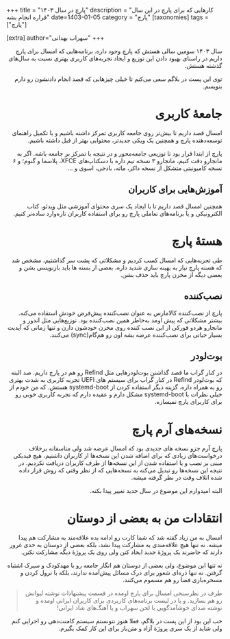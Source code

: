 +++
title = "پارچ در سال ۱۴۰۳"
description = "کارهایی که برای پارچ در این سال قراره انجام بشه"
date=1403-01-05
category = "پارچ"
[taxonomies]
tags = ["پارچ"]

[extra]
author="سهراب بهدانی"
+++

<div dir="rtl">

سال ۱۴۰۳ سومین سالی هستش که پارچ وجود داره. برنامه‌هایی که امسال برای پارچ داریم در راستای بهبود دادن این توزیع و ایجاد تجربه‌های کاربری بهتری نسبت به سال‌های گذشته هستش.

توی این پست در بلاگم سعی می‌کنم تا خیلی چیز‌هایی که قصد انجام دادنشون رو دارم بنویسم.



# جامعهٔ کاربری

امسال قصد داریم تا بیش‌تر روی جامعه کاربری تمرکز داشته باشیم و با تکمیل راهنمای توسعه‌دهنده پارچ و همچنین یک ویکی جدیدتر، محتوایی بهتر از قبل داشته باشیم.

پارچ از ابتدا قرار بود تا توزیعی جامعه‌محور و در نتیجه با تمرکز بر جامعه باشه. اگر به مانجارو دقت کنیم، مانجارو ۳ نسخه تیم داره با دسکتاپ‌های XFCE، پلاسما و گنوم؛ و ۶ نسخه کامیونیتی متشکل از نسخه داکر، ماته، بادجی، اسوی و ...

## آموزش‌هایی برای کاربران

همچنین امسال قصد داریم تا با ایجاد یک سری محتوای آموزشی مثل ویدئو، کتاب الکترونیکی و یا برنامه‌های تعاملی پارچ رو برای استفاده کاربران تازه‌وارد ساده‌تر کنیم.

# هستهٔ پارچ

طی تجربه‌هایی که امسال کسب کردیم و مشکلاتی که پشت سر گذاشتیم، مشخص شد که هسته پارچ نیاز به بهینه سازی شدید داره، بعضی از بسته ها باید بازنویسی بشن و بعضی دیگه از مخزن پارچ باید حذف بشن.

## نصب‌کننده

پارچ از نصب‌کننده کالامارس به عنوان نصب‌کننده پیش‌فرض خودش استفاده می‌کنه. بیشتر مشکلاتی که پیش اومد به‌خاطر همین نصب‌کننده بود.
توزیع‌هایی مثل اندور و مانجارو هردو فورکی از این نصب کننده روی مخزن خودشون دارن و تنها زمانی که آپدیت بسیار حیاتی برای نصب‌کننده عرضه بشه اون رو هم‌گام(sync) می‌کنند.

## بوت‌لودر

در کنار گراب ما قصد گذاشتن بوت‌لودر‌هایی مثل Refind رو هم در پارچ داریم. صد البته که بوت‌لودر Refind در کنار گراب برای سیستم های UEFI تجربه کاربری به شدت بهتری رو به همراه داره. گزینه دیگر استفاده کردن از systemd-boot هستش. که من خودم از خیلی نظرات با systemd-boot مشکل دارم و عقیده دارم که تجربه کاربری خوبی رو برای کاربرای پارچ نمیسازه.



# نسخه‌های آرم پارچ

پارچ آرم جزو نسخه های جدیدی بود که امسال عرضه شد ولی متاسفانه برخلاف درخواست‌های زیادی که برای اضافه شدن این نسخه‌ها از کاربران داشتیم، هیچ فیدبکی مبنی بر نصب و یا استفاده شدن از این نسخه‌ها از طرف کاربران دریافت نکردیم. در نتیجه این نسخه‌ها رو تبدیل می‌کنه به نسخه‌هایی که از نظر وقتی که روش قرار داده شده اتلاف وقت در نظر گرفته میشه.

البته امیدوارم این موضوع در سال جدید تغییر پیدا بکنه.


# انتقادات من به بعضی از دوستان


امسال به من زیاد گفته شد که شما کارت رو ادامه بده علاقه‌مند به مشارکت هم پیدا میشه. نه تنها هیچ علاقه‌مندی به مشارکت پیدا نشد، بلکه بعضی از دوستان به حدی غرور دارند که حاضرند یک پروژهٔ جدید ایجاد کنن ولی روی یک پروژهٔ دیگه مشارکت نکنن.

نه تنها این موضوع، ولی بعضی از دوستان هم انگار جامعه رو با مهدکودک و سیرک اشتباه گرفتن. نه تنها ذره‌ای شعور برای درک مسائل پیش‌آمده ندارند، بلکه با ترول کردن و مسخره‌بازی فضا رو هم مسموم می‌کنند.

> طرف در نظرسنجی امسال برای پارچ اومده در قسمت پیشنهادات نوشته لیوانش رو هم بسازید. و یا در لیست برنامه‌های کاربردی برای کاربران ایرانی اومده و نوشته صدای خوشآمدگویی با لحن سهراب و یا آهنگ‌های شاد ایرانی!



خب این بود از این پست در بلاگم، فعلا هنوز نتونستم سیستم کامنت‌دهی رو اجرایی کنم ولی شاید از یک سری پروژهٔ آزاد و متن‌باز برای این کار کمک بگیرم.
